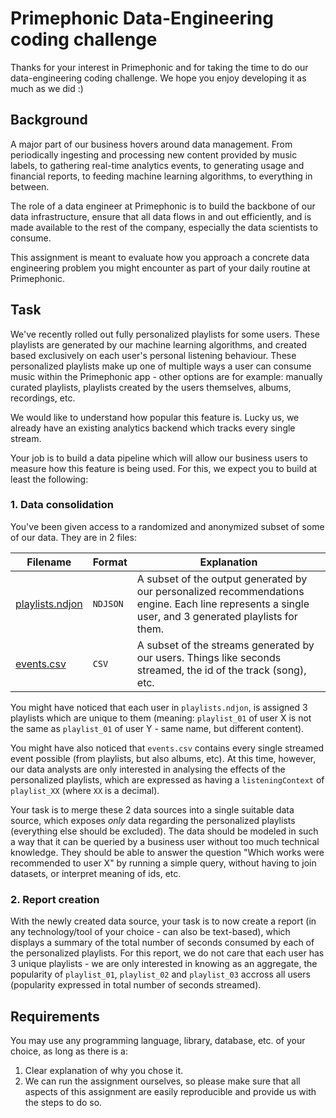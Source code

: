 # Primephonic Data-Engineering coding challenge
Thanks for your interest in Primephonic and for taking the time to do our data-engineering coding challenge. We hope you enjoy developing it as much as we did :)

## Background
A major part of our business hovers around data management. From periodically ingesting and processing new content provided by music labels, to gathering real-time analytics events, to generating usage and financial reports, to feeding machine learning algorithms, to everything in between.

The role of a data engineer at Primephonic is to build the backbone of our data infrastructure, ensure that all data flows in and out efficiently, and is made available to the rest of the company, especially the data scientists to consume.

This assignment is meant to evaluate how you approach a concrete data engineering problem you might encounter as part of your daily routine at Primephonic.

## Task
We've recently rolled out fully personalized playlists for some users. These playlists are generated by our machine learning algorithms, and created based exclusively on each user's personal listening behaviour. These personalized playlists make up one of multiple ways a user can consume music within the Primephonic app - other options are for example: manually curated playlists, playlists created by the users themselves, albums, recordings, etc.

We would like to understand how popular this feature is. Lucky us, we already have an existing analytics backend which tracks every single stream.

Your job is to build a data pipeline which will allow our business users to measure how this feature is being used. For this, we expect you to build at least the following:

### 1. Data consolidation
You've been given access to a randomized and anonymized subset of some of our data. They are in 2 files:

| Filename | Format | Explanation |
| --- | --- | --- |
| [playlists.ndjon](https://primephonic-assignments.s3-eu-west-1.amazonaws.com/data-engineer/playlists.ndjson) | `NDJSON` | A subset of the output generated by our personalized recommendations engine. Each line represents a single user, and 3 generated playlists for them.|
| [events.csv](https://primephonic-assignments.s3-eu-west-1.amazonaws.com/data-engineer/events.csv) | `CSV` | A subset of the streams generated by our users. Things like seconds streamed, the id of the track (song), etc. |

You might have noticed that each user in `playlists.ndjon`, is assigned 3 playlists which are unique to them (meaning: `playlist_01` of user X is not the same as `playlist_01` of user Y - same name, but different content).

You might have also noticed that `events.csv` contains every single streamed event possible (from playlists, but also albums, etc). At this time, however, our data analysts are only interested in analysing the effects of the personalized playlists, which are expressed as having a `listeningContext` of `playlist_XX` (where `XX` is a decimal).

Your task is to merge these 2 data sources into a single suitable data source, which exposes *only* data regarding the personalized playlists (everything else should be excluded). The data should be modeled in such a way that it can be queried by a business user without too much technical knowledge. They should be able to answer the question "Which works were recommended to user X" by running a simple query, without having to join datasets, or interpret meaning of ids, etc.

### 2. Report creation
With the newly created data source, your task is to now create a report (in any technology/tool of your choice - can also be text-based), which displays a summary of the total number of seconds consumed by each of the personalized playlists. For this report, we do not care that each user has 3 unique playlists - we are only interested in knowing as an aggregate, the popularity of `playlist_01`, `playlist_02` and `playlist_03` accross all users (popularity expressed in total number of seconds streamed).

## Requirements
You may use any programming language, library, database, etc. of your choice, as long as there is a:
1. Clear explanation of why you chose it.
2. We can run the assignment ourselves, so please make sure that all aspects of this assignment are easily reproducible and provide us with the steps to do so.
